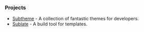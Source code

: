 ### Projects

- [Subtheme](https://subtheme.pro) - A collection of fantastic themes for developers.
- [Sublate](https://github.com/jontaydev/sublate) - A build tool for templates.
